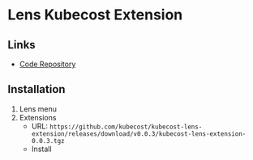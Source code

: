 # Lens Kubecost Extension

## Links

- [Code Repository](https://github.com/kubecost/kubecost-lens-extension)

## Installation

1. Lens menu
2. Extensions
   - URL: `https://github.com/kubecost/kubecost-lens-extension/releases/download/v0.0.3/kubecost-lens-extension-0.0.3.tgz`
   - Install
